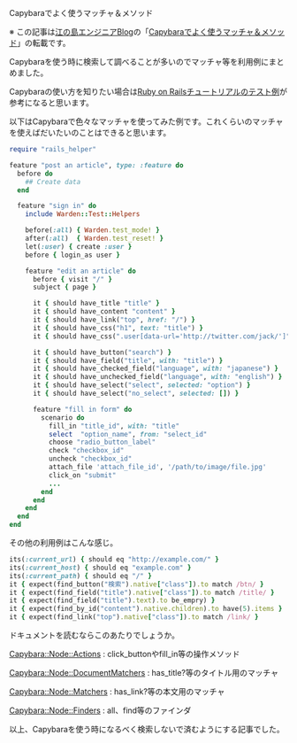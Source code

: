 Capybaraでよく使うマッチャ＆メソッド

※ この記事は[江の島エンジニアBlog](http://blog.enogineer.com/)の「[Capybaraでよく使うマッチャ＆メソッド](http://blog.enogineer.com/2014/09/11/capybara-sheet/)」の転載です。

Capybaraを使う時に検索して調べることが多いのでマッチャ等を利用例にまとめました。

Capybaraの使い方を知りたい場合は[Ruby on Railsチュートリアルのテスト例](http://railstutorial.jp/chapters/static-pages?version=4.0#sec-first_tests)が参考になると思います。

以下はCapybaraで色々なマッチャを使ってみた例です。これくらいのマッチャを使えばだいたいのことはできると思います。

```ruby
require "rails_helper"

feature "post an article", type: :feature do
  before do
    ## Create data
  end

  feature "sign in" do
    include Warden::Test::Helpers

    before(:all) { Warden.test_mode! }
    after(:all)  { Warden.test_reset! }
    let(:user) { create :user }
    before { login_as user }

    feature "edit an article" do
      before { visit "/" }
      subject { page }

      it { should have_title "title" }
      it { should have_content "content" }
      it { should have_link("top", href: "/") }
      it { should have_css("h1", text: "title") }
      it { should have_css(".user[data-url='http://twitter.com/jack/']") }

      it { should have_button("search") }
      it { should have_field("title", with: "title") }
      it { should have_checked_field("language", with: "japanese") }
      it { should have_unchecked_field("language", with: "english") }
      it { should have_select("select", selected: "option") }
      it { should have_select("no_select", selected: []) }

      feature "fill in form" do
        scenario do
          fill_in "title_id", with: "title"
          select  "option_name", from: "select_id"
          choose "radio_button_label"
          check "checkbox_id"
          uncheck "checkbox_id"
          attach_file 'attach_file_id', '/path/to/image/file.jpg'
          click_on "submit"
          ...
        end
      end
    end
  end
end
```


その他の利用例はこんな感じ。

```ruby
its(:current_url) { should eq "http://example.com/" }
its(:current_host) { should eq "example.com" }
its(:current_path) { should eq "/" }
it { expect(find_button("検索").native["class"]).to match /btn/ }
it { expect(find_field("title").native["class"]).to match /title/ }
it { expect(find_field("title").text).to be_empry) }
it { expect(find_by_id("content").native.children).to have(5).items }
it { expect(find_link("top").native["class"]).to match /link/ }
```

ドキュメントを読むならこのあたりでしょうか。

[Capybara::Node::Actions](http://rubydoc.info/github/jnicklas/capybara/master/Capybara/Node/Actions)
: click_buttonやfill_in等の操作メソッド

[Capybara::Node::DocumentMatchers](http://rubydoc.info/github/jnicklas/capybara/master/Capybara/Node/DocumentMatchers)
: has_title?等のタイトル用のマッチャ

[Capybara::Node::Matchers](http://rubydoc.info/github/jnicklas/capybara/master/Capybara/Node/Matchers)
: has_link?等の本文用のマッチャ

[Capybara::Node::Finders](http://rubydoc.info/github/jnicklas/capybara/master/Capybara/Node/Finders)
: all、find等のファインダ

以上、Capybaraを使う時になるべく検索しないで済むようにする記事でした。
